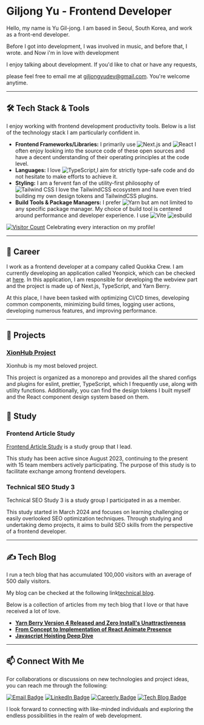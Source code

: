 # Giljong Yu - Frontend Developer

Hello, my name is Yu Gil-jong. I am based in Seoul, South Korea, and work as a front-end developer. 

Before I got into development, I was involved in music, and before that, I wrote. and Now i'm in love with development

I enjoy talking about development. If you'd like to chat or have any requests, 

please feel free to email me at giljongyudev@gmail.com. You're welcome anytime.

---

## 🛠 Tech Stack & Tools

I enjoy working with frontend development productivity tools. Below is a list of the technology stack I am particularly confident in.

- **Frontend Frameworks/Libraries:**  I primarily use  ![Next.js](https://img.shields.io/badge/Next.js-000000?style=for-the-badge&logo=nextdotjs&logoColor=white) and ![React](https://img.shields.io/badge/React-61DAFB?style=for-the-badge&logo=react&logoColor=white) I often enjoy looking into the source code of these open sources and have a decent understanding of their operating principles at the code level.
- **Languages:** I love ![TypeScript](https://img.shields.io/badge/TypeScript-3178c6?style=for-the-badge&logo=typescript&logoColor=white),I aim for strictly type-safe code and do not hesitate to make efforts to achieve it.
- **Styling:**  I am a fervent fan of the utility-first philosophy of ![Tailwind CSS](https://img.shields.io/badge/TailwindCSS-06B6D4?style=for-the-badge&logo=tailwindcss&logoColor=white) I love the TailwindCSS ecosystem and have even tried building my own design tokens and TailwindCSS plugins.
- **Build Tools & Package Managers:** I prefer ![Yarn](https://img.shields.io/badge/Yarn-2C8EBB?style=for-the-badge&logo=yarn&logoColor=white) but am not limited to any specific package manager. My choice of build tool is centered around performance and developer experience. I use  ![Vite](https://img.shields.io/badge/Vite-646CFF?style=for-the-badge&logo=Vite&logoColor=white) ![esbuild](https://img.shields.io/badge/esbuild-FFD43B?style=for-the-badge&logo=esbuild&logoColor=black)

[![Visitor Count](https://hits.seeyoufarm.com/api/count/incr/badge.svg?url=https%3A%2F%2Fgithub.com%2FXionWCFM%2Fhit-counter&count_bg=%2379C83D&title_bg=%23555555&icon=&icon_color=%23E7E7E7&title=hits&edge_flat=false)](https://hits.seeyoufarm.com) Celebrating every interaction on my profile!

---

## 💼 Career

I work as a frontend developer at a company called Quokka Crew. I am currently developing an application called Yeonpick, which can be checked at [here](https://yeonpick.kr). In this application, I am responsible for developing the webview part and the project is made up of Next.js, TypeScript, and Yarn Berry.

At this place, I have been tasked with optimizing CI/CD times, developing common components, minimizing build times, logging user actions, developing numerous features, and improving performance.

---

## 🚀 Projects

### [XionHub Project](https://github.com/xionhub/xion)

Xionhub is my most beloved project. 

This project is organized as a monorepo and provides all the shared configs and plugins for eslint, prettier, TypeScript, which I frequently use, along with utility functions. Additionally, you can find the design tokens I built myself and the React component design system based on them.

## 🧾 Study

### Frontend Article Study

[Frontend Article Study](https://github.com/frontend-article-study)  is a study group that I lead. 

This study has been active since August 2023, continuing to the present with 15 team members actively participating. The purpose of this study is to facilitate exchange among frontend developers.


### Technical SEO Study 3

Technical SEO Study 3 is a study group I participated in as a member. 

This study started in March 2024 and focuses on learning challenging or easily overlooked SEO optimization techniques. Through studying and undertaking demo projects, it aims to build SEO skills from the perspective of a frontend developer.

---

## ✍️ Tech Blog

I run a tech blog that has accumulated 100,000 visitors with an average of 500 daily visitors. 

My blog can be checked at the following link[technical blog](https://xionwcfm.tistory.com). 

Below is a collection of articles from my tech blog that I love or that have received a lot of love.

- **[Yarn Berry Version 4 Released and Zero Install's Unattractiveness](https://xionwcfm.tistory.com/452)**
- **[From Concept to Implementation of React Animate Presence](https://xionwcfm.tistory.com/449)**
- **[Javascript Hoisting Deep Dive](https://xionwcfm.tistory.com/245)**

---

## 📫 Connect With Me

For collaborations or discussions on new technologies and project ideas, you can reach me through the following:

[![Email Badge](https://img.shields.io/badge/Email-giljongyudev%40gmail.com-blue?style=flat-square)](mailto:giljongyudev@gmail.com)
[![LinkedIn Badge](https://img.shields.io/badge/LinkedIn-Giljong_Yu-blue?style=flat-square&logo=linkedin)](https://www.linkedin.com/in/giljong-yu-289195277/)
[![Careerly Badge](https://img.shields.io/badge/Careerly-Profile-blue?style=flat-square)](https://careerly.co.kr/profiles/438248)
[![Tech Blog Badge](https://img.shields.io/badge/Tech_Blog-XionWCFM's_Insights-blue?style=flat-square)](https://xionwcfm.tistory.com)

I look forward to connecting with like-minded individuals and exploring the endless possibilities in the realm of web development.
